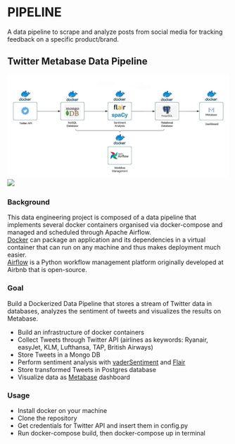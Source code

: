 # PIPELINE
A data pipeline to scrape and analyze posts from social media for tracking feedback on a specific product/brand.

## Twitter Metabase Data Pipeline
<img src="https://github.com/brauliotegui/PIPELINE/blob/main/dataflow_diagram.jpg">
<img src="https://github.com/brauliotegui/PIPELINE/blob/main/airflow-demo.gif">


### Background

This data engineering project is composed of a data pipeline that implements several docker containers organised via docker-compose and managed and scheduled through Apache Airflow.  
[Docker](https://www.docker.com/) can package an application and its dependencies in a virtual container that can run on any machine and thus makes deployment much easier.  
[Airflow](https://airflow.apache.org/) is a Python workflow management platform originally developed at Airbnb that is open-source.

### Goal

Build a Dockerized Data Pipeline that stores a stream of Twitter data in databases, analyzes the sentiment of tweets and visualizes the results on Metabase.

* Build an infrastructure of docker containers
* Collect Tweets through Twitter API (airlines as keywords: Ryanair, easyJet, KLM, Lufthansa, TAP, British Airways)
* Store Tweets in a Mongo DB
* Perform sentiment analysis with [vaderSentiment](https://github.com/cjhutto/vaderSentiment) and [Flair](https://github.com/flairNLP/flair)
* Store transformed Tweets in Postgres database
* Visualize data as [Metabase](https://www.metabase.com/) dashboard

### Usage

* Install docker on your machine
* Clone the repository
* Get credentials for Twitter API and insert them in config.py
* Run docker-compose build, then docker-compose up in terminal
